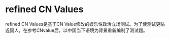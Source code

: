 # refined CN Values

refined CN Values是基于CN Value修改的娱乐性政治立场测试。为了使测试更贴近国人，在参考CNvalue后，以中国当下语境为背景重新编制了测试题。

